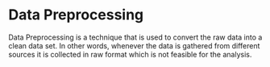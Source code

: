 # Data Preprocessing

Data Preprocessing is a technique that is used to convert the raw data into a clean data set. In other words, whenever the data is gathered from different sources it is collected in raw format which is not feasible for the analysis.
